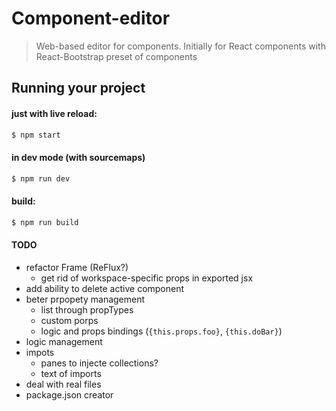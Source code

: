 
# Component-editor

> Web-based editor for components. Initially for React components with
React-Bootstrap preset of components

## Running your project

#### just with live reload:

```bash
$ npm start
```

#### in dev mode (with sourcemaps)

```bash
$ npm run dev
```

#### build:

```bash
$ npm run build
```


#### TODO

- refactor Frame (ReFlux?)
	- get rid of workspace-specific props in exported jsx
- add ability to delete active component
- beter prpopety management
	- list through propTypes
	- custom porps
	- logic and props bindings (`{this.props.foo}`, `{this.doBar}`)
- logic management
- impots 
	- panes to injecte collections?
	- text of imports
- deal with real files
- package.json creator

